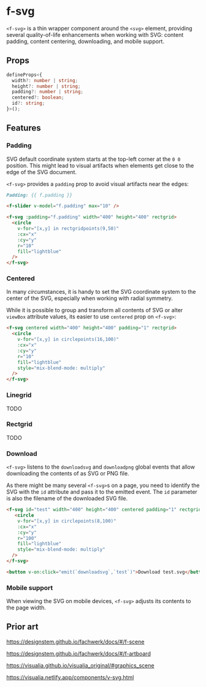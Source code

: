 # f-svg

`<f-svg>` is a thin wrapper component around the `<svg>` element, providing several quality-of-life enhancements when working with SVG: content padding, content centering, downloading, and mobile support.

## Props

```ts
defineProps<{
  width?: number | string;
  height?: number | string;
  padding?: number | string;
  centered?: boolean;
  id?: string;
}>();
```

## Features

### Padding

SVG default coordinate system starts at the top-left corner at the `0 0` position. This might lead to visual artifacts when elements get close to the edge of the SVG document.

`<f-svg>` provides a `padding` prop to avoid visual artifacts near the edges:

```md
Padding: {{ f.padding }}

<f-slider v-model="f.padding" max="10" />

<f-svg :padding="f.padding" width="400" height="400" rectgrid>
  <circle
    v-for="[x,y] in rectgridpoints(9,50)"
    :cx="x"
    :cy="y"
    r="10"
    fill="lightblue"
  />
</f-svg>
```

### Centered

In many *circum*stances, it is handy to set the SVG coordinate system to the center of the SVG, especially when working with radial symmetry.

While it is possible to group and transform all contents of SVG or alter `viewBox` attribute values, its easier to use `centered` prop on `<f-svg>`:

```md
<f-svg centered width="400" height="400" padding="1" rectgrid>
  <circle
    v-for="[x,y] in circlepoints(16,100)"
    :cx="x"
    :cy="y"
    r="10"
    fill="lightblue"
    style="mix-blend-mode: multiply"
  />
</f-svg>
```

### Linegrid

TODO

### Rectgrid

TODO

### Download

`<f-svg>` listens to the `downloadsvg` and `downloadpng` global events that allow downloading the contents of as SVG or PNG file.

As there might be many several `<f-svg>`s on a page, you need to identify the SVG with the `id` attribute and pass it to the emitted event. The `id` parameter is also the filename of the downloaded SVG file.

```md
<f-svg id="test" width="400" height="400" centered padding="1" rectgrid>
   <circle
    v-for="[x,y] in circlepoints(8,100)"
    :cx="x"
    :cy="y"
    r="100"
    fill="lightblue"
    style="mix-blend-mode: multiply"
  />
</f-svg>

<button v-on:click="emit(`downloadsvg`,`test`)">Download test.svg</button>
```

### Mobile support

When viewing the SVG on mobile devices, `<f-svg>` adjusts its contents to the page width.

## Prior art

https://designstem.github.io/fachwerk/docs/#/f-scene

https://designstem.github.io/fachwerk/docs/#/f-artboard

https://visualia.github.io/visualia_original/#graphics_scene

https://visualia.netlify.app/components/v-svg.html
